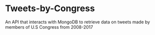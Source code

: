 # Tweets-by-Congress
An API that interacts with MongoDB to retrieve data on tweets made by members of U.S Congress from 2008-2017
